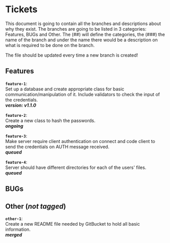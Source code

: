 # Tickets
This document is going to contain all the branches and descriptions about why they exist. The branches are going to be listed in 3 categories: Features, BUGs and Other. The (##) will define the categories, the (###) the name of the branch and under the name there would be a description on what is required to be done on the branch.

The file should be updated every time a new branch is created!

## Features

**`feature-1`**:<br/>
Set up a database and create appropriate class for basic communication/manipulation of it. Include validators to check the input of the credentials.<br/>
**_version: v1.1.0_**

**`feature-2`**:<br/>
Create a new class to hash the passwords.<br/>
**_ongoing_**

**`feature-3`**:<br/>
Make server require client authentication on connect and code client to send the credentials on AUTH message received.<br/>
**_queued_**

**`feature-4`**:<br/>
Server should have different directories for each of the users' files.<br/>
**_queued_**

## BUGs

## Other (_not tagged_)

**`other-1`**:<br/>
Create a new README file needed by GitBucket to hold all basic information.<br/>
**_merged_**

